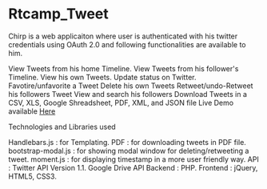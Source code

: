 Rtcamp_Tweet
============
Chirp is a web applicaiton where user is authenticated with his twitter credentials using OAuth 2.0 and following functionalities are available to him.

View Tweets from his home Timeline.
View Tweets from his follower's Timeline.
View his own Tweets.
Update status on Twitter.
Favotire/unfavorite a Tweet
Delete his own Tweets
Retweet/undo-Retweet his followers Tweet
View and search his followers
Download Tweets in a CSV, XLS, Google Shreadsheet, PDF, XML, and JSON file
Live Demo available <a href="http://byethost17.com">Here</a>

Technologies and Libraries used

Handlebars.js : for Templating.
PDF : for downloading tweets in PDF file.
bootstrap-modal.js : for showing modal window for deleting/retweeting a tweet.
moment.js : for displaying timestamp in a more user friendly way.
API : Twitter API Version 1.1.
      Google Drive API
Backend : PHP.
Frontend : jQuery, HTML5, CSS3.
